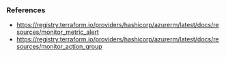 ### References
- https://registry.terraform.io/providers/hashicorp/azurerm/latest/docs/resources/monitor_metric_alert
- https://registry.terraform.io/providers/hashicorp/azurerm/latest/docs/resources/monitor_action_group